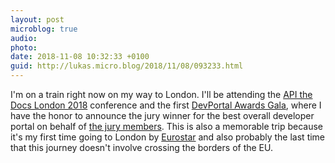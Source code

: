 ```yaml
---
layout: post
microblog: true
audio: 
photo: 
date: 2018-11-08 10:32:33 +0100
guid: http://lukas.micro.blog/2018/11/08/093233.html
---
```

I'm on a train right now on my way to London. I'll be attending the [API the Docs London 2018](https://apithedocs.org/london2018) conference and the first [DevPortal Awards Gala](https://devportalawards.org/), where I have the honor to announce the jury winner for the best overall developer portal on behalf of [the jury members](https://devportalawards.org/jury). This is also a memorable trip because it's my first time going to London by [Eurostar](https://www.eurostar.com/) and also probably the last time that this journey doesn't involve crossing the borders of the EU.
